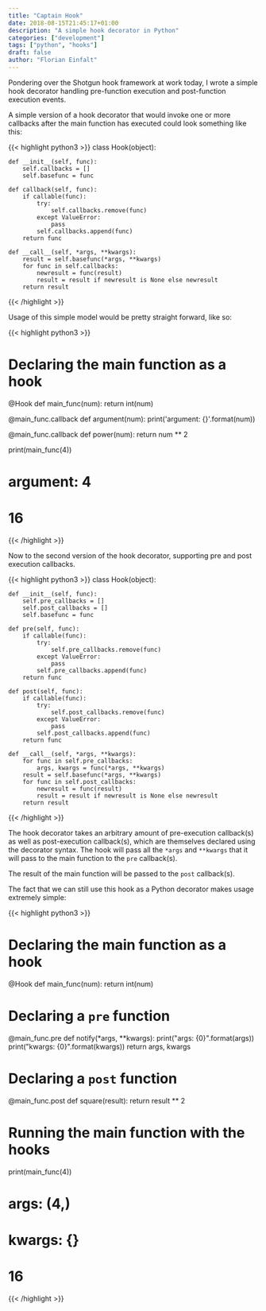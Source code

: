 ```yaml
---
title: "Captain Hook"
date: 2018-08-15T21:45:17+01:00
description: "A simple hook decorator in Python"
categories: ["development"]
tags: ["python", "hooks"]
draft: false
author: "Florian Einfalt"
---
```


Pondering over the Shotgun hook framework at work today, I wrote a simple
hook decorator handling pre-function execution and post-function execution
events.

<!--more-->

A simple version of a hook decorator that would invoke one or more
callbacks after the main function has executed could look something like
this:

{{< highlight python3 >}}
class Hook(object):

    def __init__(self, func):
        self.callbacks = []
        self.basefunc = func

    def callback(self, func):
        if callable(func):
            try:
                self.callbacks.remove(func)
            except ValueError:
                pass
            self.callbacks.append(func)
        return func

    def __call__(self, *args, **kwargs):
        result = self.basefunc(*args, **kwargs)
        for func in self.callbacks:
            newresult = func(result)
            result = result if newresult is None else newresult
        return result
{{< /highlight >}}

Usage of this simple model would be pretty straight forward, like so:

{{< highlight python3 >}}
# Declaring the main function as a hook
@Hook
def main_func(num):
    return int(num)

@main_func.callback
def argument(num):
    print('argument: {}'.format(num))

@main_func.callback
def power(num):
    return num ** 2

print(main_func(4))

# argument: 4
# 16
{{< /highlight >}}

Now to the second version of the hook decorator, supporting pre and
post execution callbacks.

{{< highlight python3 >}}
class Hook(object):

    def __init__(self, func):
        self.pre_callbacks = []
        self.post_callbacks = []
        self.basefunc = func

    def pre(self, func):
        if callable(func):
            try:
                self.pre_callbacks.remove(func)
            except ValueError:
                pass
            self.pre_callbacks.append(func)
        return func

    def post(self, func):
        if callable(func):
            try:
                self.post_callbacks.remove(func)
            except ValueError:
                pass
            self.post_callbacks.append(func)
        return func

    def __call__(self, *args, **kwargs):
        for func in self.pre_callbacks:
            args, kwargs = func(*args, **kwargs)
        result = self.basefunc(*args, **kwargs)
        for func in self.post_callbacks:
            newresult = func(result)
            result = result if newresult is None else newresult
        return result
{{< /highlight >}}

The hook decorator takes an arbitrary amount of pre-execution callback(s)
as well as post-execution callback(s), which are themselves declared using
the decorator syntax. The hook will pass all the `*args` and `**kwargs`
that it will pass to the main function to the `pre` callback(s).

The result of the main function will be passed to the `post` callback(s).

The fact that we can still use this hook as a Python decorator makes usage
extremely simple:

{{< highlight python3 >}}
# Declaring the main function as a hook
@Hook
def main_func(num):
    return int(num)

# Declaring a `pre` function
@main_func.pre
def notify(*args, **kwargs):
    print("args: {0}".format(args))
    print("kwargs: {0}".format(kwargs))
    return args, kwargs

# Declaring a `post` function
@main_func.post
def square(result):
    return result ** 2


# Running the main function with the hooks
print(main_func(4))

# args: (4,)
# kwargs: {}
# 16
{{< /highlight >}}
